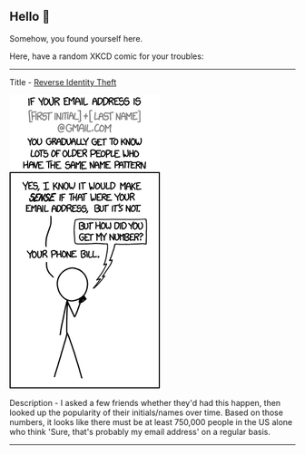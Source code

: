 ## Hello 👀

Somehow, you found yourself here.

Here, have a random XKCD comic for your troubles:

-----------------------------------

Title - [Reverse Identity Theft](https://xkcd.com/1279)

![Reverse Identity Theft](./random_comic.png)

Description - I asked a few friends whether they'd had this happen, then looked up the popularity of their initials/names over time.  Based on those numbers, it looks like there must be at least 750,000 people in the US alone who think 'Sure, that's probably my email address' on a regular basis.

-----------------------------------